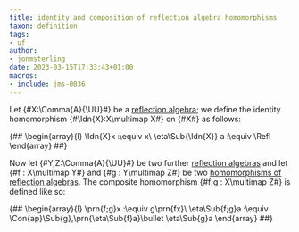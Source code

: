 ```yaml
---
title: identity and composition of reflection algebra homomorphisms
taxon: definition
tags: 
- uf
author:
- jonmsterling
date: 2023-03-15T17:33:43+01:00
macros:
- include: jms-0036
---
```


Let {#X:\Comma{A}{\UU}#} be a [reflection algebra](jms-003O); we define the identity homomorphism {#\Idn{X}:X\multimap X#} on {#X#} as follows:

{##
  \begin{array}{l}
    \Idn{X}x :\equiv x\\
    \eta\Sub{\Idn{X}} a :\equiv \Refl
  \end{array}
##}

Now let {#Y,Z:\Comma{A}{\UU}#} be two further [reflection algebras](jms-003O) and let {#f : X\multimap Y#} and {#g : Y\multimap Z#} be two [homomorphisms of reflection algebras](jms-003O). The composite homomorphism {#f;g : X\multimap Z#} is defined like so:

{##
  \begin{array}{l}
    \prn{f;g}x :\equiv g\prn{fx}\\
    \eta\Sub{f;g}a :\equiv \Con{ap}\Sub{g}\,\prn{\eta\Sub{f}a}\bullet \eta\Sub{g}a
  \end{array}
##}
